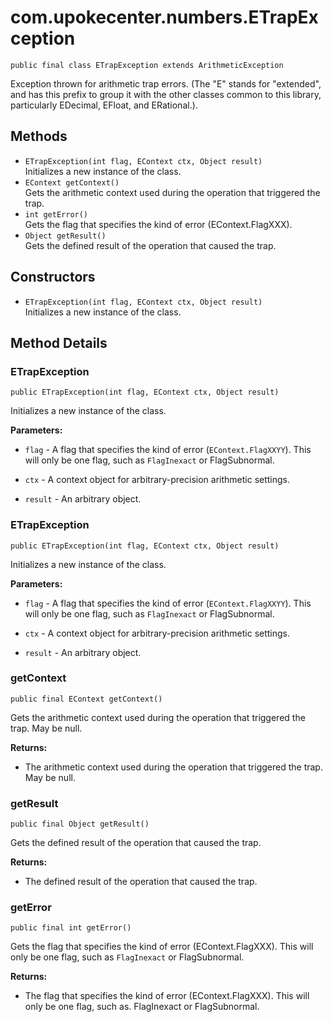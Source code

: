 # com.upokecenter.numbers.ETrapException

    public final class ETrapException extends ArithmeticException

Exception thrown for arithmetic trap errors. (The "E" stands for "extended",
 and has this prefix to group it with the other classes common to this
 library, particularly EDecimal, EFloat, and ERational.).

## Methods

* `ETrapException(int flag,
              EContext ctx,
              Object result)`<br>
 Initializes a new instance of the  class.
* `EContext getContext()`<br>
 Gets the arithmetic context used during the operation that triggered the
 trap.
* `int getError()`<br>
 Gets the flag that specifies the kind of error (EContext.FlagXXX).
* `Object getResult()`<br>
 Gets the defined result of the operation that caused the trap.

## Constructors

* `ETrapException(int flag,
              EContext ctx,
              Object result)`<br>
 Initializes a new instance of the  class.

## Method Details

### ETrapException
    public ETrapException(int flag, EContext ctx, Object result)
Initializes a new instance of the <see cref='T:PeterO.Numbers.ETrapException'/> class.

**Parameters:**

* <code>flag</code> - A flag that specifies the kind of error (<code>EContext.FlagXXYY</code>). This will only be one flag, such as <code>FlagInexact</code> or FlagSubnormal.

* <code>ctx</code> - A context object for arbitrary-precision arithmetic settings.

* <code>result</code> - An arbitrary object.

### ETrapException
    public ETrapException(int flag, EContext ctx, Object result)
Initializes a new instance of the <see cref='T:PeterO.Numbers.ETrapException'/> class.

**Parameters:**

* <code>flag</code> - A flag that specifies the kind of error (<code>EContext.FlagXXYY</code>). This will only be one flag, such as <code>FlagInexact</code> or FlagSubnormal.

* <code>ctx</code> - A context object for arbitrary-precision arithmetic settings.

* <code>result</code> - An arbitrary object.

### getContext
    public final EContext getContext()
Gets the arithmetic context used during the operation that triggered the
 trap. May be null.

**Returns:**

* The arithmetic context used during the operation that triggered the
 trap. May be null.

### getResult
    public final Object getResult()
Gets the defined result of the operation that caused the trap.

**Returns:**

* The defined result of the operation that caused the trap.

### getError
    public final int getError()
Gets the flag that specifies the kind of error (EContext.FlagXXX). This will
 only be one flag, such as <code>FlagInexact</code> or FlagSubnormal.

**Returns:**

* The flag that specifies the kind of error (EContext.FlagXXX). This
 will only be one flag, such as. FlagInexact or FlagSubnormal.
